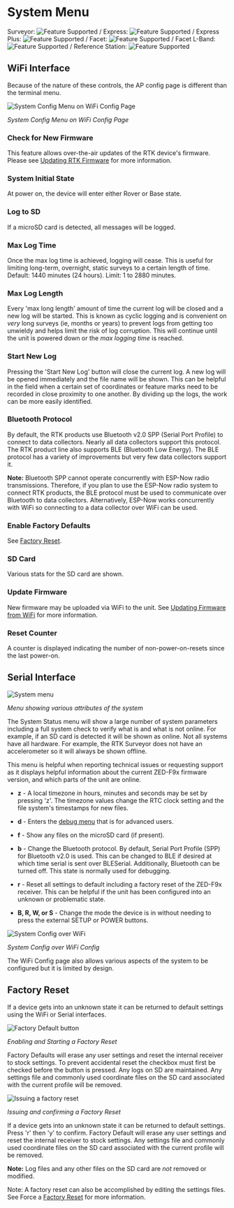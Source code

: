 # System Menu

Surveyor: ![Feature Supported](img/GreenDot.png) / Express: ![Feature Supported](img/GreenDot.png) / Express Plus: ![Feature Supported](img/GreenDot.png) / Facet: ![Feature Supported](img/GreenDot.png) / Facet L-Band: ![Feature Supported](img/GreenDot.png) / Reference Station: ![Feature Supported](img/GreenDot.png)

## WiFi Interface

Because of the nature of these controls, the AP config page is different than the terminal menu.

![System Config Menu on WiFi Config Page](img/SparkFun%20RTK%20WiFi%20Config%20System.png)

*System Config Menu on WiFi Config Page*

### Check for New Firmware

This feature allows over-the-air updates of the RTK device's firmware. Please see [Updating RTK Firmware](firmware_update.md) for more information.

### System Initial State

At power on, the device will enter either Rover or Base state.

### Log to SD

If a microSD card is detected, all messages will be logged. 

### Max Log Time

Once the max log time is achieved, logging will cease. This is useful for limiting long-term, overnight, static surveys to a certain length of time. Default: 1440 minutes (24 hours). Limit: 1 to 2880 minutes.

### Max Log Length

Every 'max long length' amount of time the current log will be closed and a new log will be started. This is known as cyclic logging and is convenient on *very* long surveys (ie, months or years) to prevent logs from getting too unwieldy and helps limit the risk of log corruption. This will continue until the unit is powered down or the *max logging time* is reached.

### Start New Log

Pressing the 'Start New Log' button will close the current log. A new log will be opened immediately and the file name will be shown. This can be helpful in the field when a certain set of coordinates or feature marks need to be recorded in close proximity to one another. By dividing up the logs, the work can be more easily identified.

### Bluetooth Protocol

By default, the RTK products use Bluetooth v2.0 SPP (Serial Port Profile) to connect to data collectors. Nearly all data collectors support this protocol. The RTK product line also supports BLE (Bluetooth Low Energy). The BLE protocol has a variety of improvements but very few data collectors support it.

**Note:** Bluetooth SPP cannot operate concurrently with ESP-Now radio transmissions. Therefore, if you plan to use the ESP-Now radio system to connect RTK products, the BLE protocol must be used to communicate over Bluetooth to data collectors. Alternatively, ESP-Now works concurrently with WiFi so connecting to a data collector over WiFi can be used.

### Enable Factory Defaults

See [Factory Reset](menu_system.md#factory-reset).

### SD Card

Various stats for the SD card are shown. 

### Update Firmware

New firmware may be uploaded via WiFi to the unit. See [Updating Firmware from WiFi](firmware_update.md#updating-firmware-from-wifi) for more information.

### Reset Counter

A counter is displayed indicating the number of non-power-on-resets since the last power-on.

## Serial Interface

![System menu](img/SparkFun%20RTK%20System%20Menu.png)

*Menu showing various attributes of the system*

The System Status menu will show a large number of system parameters including a full system check to verify what is and what is not online. For example, if an SD card is detected it will be shown as online. Not all systems have all hardware. For example, the RTK Surveyor does not have an accelerometer so it will always be shown offline.

This menu is helpful when reporting technical issues or requesting support as it displays helpful information about the current ZED-F9x firmware version, and which parts of the unit are online.

* **z** - A local timezone in hours, minutes and seconds may be set by pressing 'z'. The timezone values change the RTC clock setting and the file system's timestamps for new files.

* **d** - Enters the [debug menu](menu_debug.md) that is for advanced users.

* **f** - Show any files on the microSD card (if present).

* **b** - Change the Bluetooth protocol. By default, Serial Port Profile (SPP) for Bluetooth v2.0 is used. This can be changed to BLE if desired at which time serial is sent over BLESerial. Additionally, Bluetooth can be turned off. This state is normally used for debugging.

* **r** - Reset all settings to default including a factory reset of the ZED-F9x receiver. This can be helpful if the unit has been configured into an unknown or problematic state.

* **B, R, W, or S** - Change the mode the device is in without needing to press the external SETUP or POWER buttons.

![System Config over WiFi](img/SparkFun%20RTK%20WiFi%20Config%20System.png)

*System Config over WiFi Config*

The WiFi Config page also allows various aspects of the system to be configured but it is limited by design.

## Factory Reset

If a device gets into an unknown state it can be returned to default settings using the WiFi or Serial interfaces. 

![Factory Default button](img/SparkFun%20RTK%20WiFi%20Factory%20Defaults.png)

*Enabling and Starting a Factory Reset*

Factory Defaults will erase any user settings and reset the internal receiver to stock settings. To prevent accidental reset the checkbox must first be checked before the button is pressed. Any logs on SD are maintained. Any settings file and commonly used coordinate files on the SD card associated with the current profile will be removed.

![Issuing a factory reset](img/SparkFun%20RTK%20System%20Menu%20-%20Factory%20Reset.png)

*Issuing and confirming a Factory Reset*

If a device gets into an unknown state it can be returned to default settings. Press 'r' then 'y' to confirm. Factory Default will erase any user settings and reset the internal receiver to stock settings. Any settings file and commonly used coordinate files on the SD card associated with the current profile will be removed.

**Note:** Log files and any other files on the SD card are *not* removed or modified.

Note: A factory reset can also be accomplished by editing the settings files. See Force a [Factory Reset](https://docs.sparkfun.com/SparkFun_RTK_Firmware/configure_with_settings_file/#forcing-a-factory-reset) for more information. 